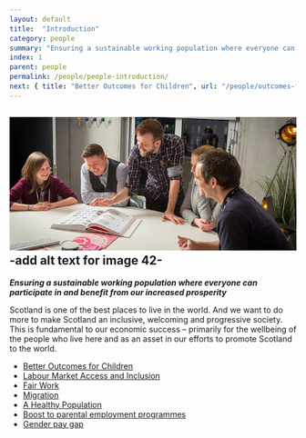 ```yaml
---
layout: default
title:  "Introduction"
category: people
summary: "Ensuring a sustainable working population where everyone can participate in and benefit from our increased prosperity"
index: 1
parent: people
permalink: /people/people-introduction/
next: { title: "Better Outcomes for Children", url: "/people/outcomes-for-children/" }
---
```

![](/assets/images/pageimages/People.42.jpg)  
-add alt text for image 42-
---
***Ensuring a sustainable working population where everyone can participate in and benefit from our increased prosperity***

Scotland is one of the best places to live in the world.  And we want to do more to make Scotland an inclusive, welcoming and progressive society.  This is fundamental to our economic success – primarily for the wellbeing of the people who live here and as an asset in our efforts to promote Scotland to the world.      

* [Better Outcomes for Children](/people/outcomes-for-children/)
* [Labour Market Access and Inclusion](/people/inclusion)
* [Fair Work](/people/fair-work/)
* [Migration](/people/migration/)
* [A Healthy Population](/people/healthy-population/)
* [Boost to parental employment programmes](/people/boost-parental-employment-programmes/)
* [Gender pay gap](/people/gender-pay-gap/)
